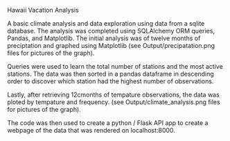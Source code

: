 Hawaii Vacation Analysis

 A basic climate analysis and data exploration using data from a sqlite database. The analysis was completed using SQLAlchemy ORM queries, Pandas, and Matplotlib.  The initial analysis was of twelve months of preciptation and graphed using Matplotlib (see Output/precipatation.png files for pictures of the graph).  

Queries were used to learn the total number of stations and the most active stations.  The data was then sorted in a pandas dataframe in descending order to discover which station had the highest number of observations.

Lastly, after retrieving 12cmonths of tempature observations, the data was ploted by tempature and frequency. (see Output/climate_analysis.png files for pictures of the graph).  

The code was then used to create a python / Flask API app to create a webpage of the data that was rendered on localhost:8000.
